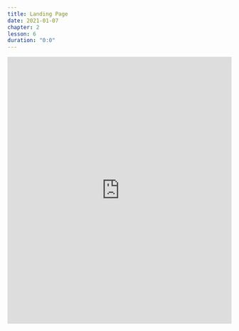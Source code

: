 ```yaml
---
title: Landing Page
date: 2021-01-07
chapter: 2
lesson: 6
duration: "0:0"
---
```


<iframe width="100%" height="600" src="https://www.youtube.com/embed/wRXS2CXQwbA" title="YouTube video player" frameborder="0" allow="accelerometer; autoplay; clipboard-write; encrypted-media; gyroscope; picture-in-picture" allowfullscreen></iframe>